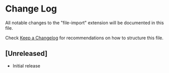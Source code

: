 # Change Log

All notable changes to the "file-import" extension will be documented in this file.

Check [Keep a Changelog](http://keepachangelog.com/) for recommendations on how to structure this file.

## [Unreleased]

- Initial release